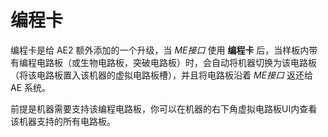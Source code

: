 # 编程卡

编程卡是给 AE2 额外添加的一个升级，当 *ME接口* 使用 **编程卡**
后，当样板内带有编程电路板（或生物电路板，突破电路板）时，会自动将机器切换为该电路板（将该电路板置入该机器的虚拟电路板槽），并且将电路板沿着
*ME接口* 返还给 AE 系统。

前提是机器需要支持该编程电路板，你可以在机器的右下角虚拟电路板UI内查看该机器支持的所有电路板。

